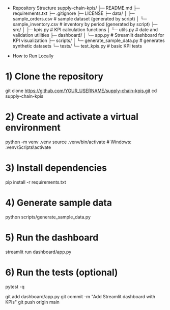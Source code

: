 - Repository Structure
supply-chain-kpis/
├─ README.md
├─ requirements.txt
├─ .gitignore
├─ LICENSE
├─ data/
│ ├─ sample_orders.csv # sample dataset (generated by script)
│ └─ sample_inventory.csv # inventory by period (generated by script)
├─ src/
│ ├─ kpis.py # KPI calculation functions
│ └─ utils.py # date and validation utilities
├─ dashboard/
│ └─ app.py # Streamlit dashboard for KPI visualization
├─ scripts/
│ └─ generate_sample_data.py # generates synthetic datasets
└─ tests/
└─ test_kpis.py # basic KPI tests

- How to Run Locally
# 1) Clone the repository
git clone https://github.com/YOUR_USERNAME/supply-chain-kpis.git
cd supply-chain-kpis


# 2) Create and activate a virtual environment
python -m venv .venv
source .venv/bin/activate # Windows: .venv\Scripts\activate


# 3) Install dependencies
pip install -r requirements.txt


# 4) Generate sample data
python scripts/generate_sample_data.py


# 5) Run the dashboard
streamlit run dashboard/app.py


# 6) Run the tests (optional)
pytest -q

git add dashboard/app.py
git commit -m "Add Streamlit dashboard with KPIs"
git push origin main
